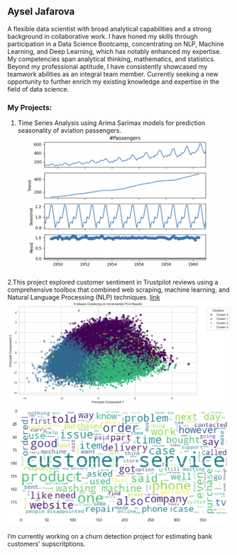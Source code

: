 ## Aysel Jafarova
A flexible data scientist with broad analytical capabilities and a strong background in collaborative work. I have honed my skills through participation in a Data Science Bootcamp, concentrating on NLP, Machine Learning, and Deep Learning, which has notably enhanced my expertise. My competencies span analytical thinking, mathematics, and statistics. Beyond my professional aptitude, I have consistently showcased my teamwork abilities as an integral team member. Currently seeking a new opportunity to further enrich my existing knowledge and expertise in the field of data science.



### My Projects: 

1. Time Series Analysis using Arima Sarimax models for prediction seasonality of aviation passengers.
![Link](https://github.com/ayseljafar/timeseries_passengers/blob/main/images/seasonal%20decomp.png)

2.This project explored customer sentiment in Trustpilot reviews using a comprehensive toolbox that combined web scraping, machine learning, and Natural Language Processing (NLP) techniques.
[link](https://customer-satisfaction.streamlit.app/)
![pic1](https://github.com/ayseljafar/Customer-satisfaction/blob/main/images/KMeans%20Clustering.png)
![pic2](https://github.com/ayseljafar/Customer-satisfaction/blob/main/images/Wordcloud%20neg.png)


 I’m currently working on a churn detection project for estimating bank customers' supscritptions.


